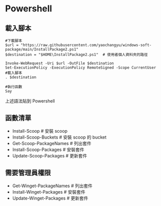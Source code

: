 # Powershell
## 載入腳本

```
#下載腳本
$url = "https://raw.githubusercontent.com/yaochangyu/windows-soft-package/main/InstallPackage2.ps1"
$destination = "$HOME\InstallPackage2.ps1"  # 使用者個人資料夾的路徑

Invoke-WebRequest -Uri $url -OutFile $destination
Set-ExecutionPolicy -ExecutionPolicy RemoteSigned -Scope CurrentUser
#載入腳本
. $destination

#執行函數
Say
```

上述語法貼到 Powershell

## 函數清單 
- Install-Scoop # 安裝 scoop
- Install-Scoop-Buckets # 安裝 scoop 的 bucket
- Get-Scoop-PackageNames # 列出套件
- Install-Scoop-Packages # 安裝套件
- Update-Scoop-Packages # 更新套件

## 需要管理員權限
- Get-Winget-PackageNames # 列出套件
- Install-Winget-Packages # 安裝套件
- Update-Winget-Packages # 更新套件
